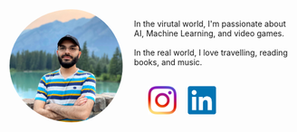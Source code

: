 
<div>
  <img src="/image3.jpg" width="200" style="border-radius: 50%; float:left; padding-right: 20px;"/> 
  <br>
  In the virutal world, I'm passionate about AI, Machine Learning, and video games.
  <br>
  <br>
  In the real world, I love travelling, reading books, and music.
  <br>
  <br>
  <br>
</div>
<a href="https://www.instagram.com/hamidrt96/"><img src="/Resources/instagram.png" width="50" style="float:left; padding-right: 20px; padding-left:25px;"></a>
<a href="https://www.linkedin.com/in/hamid-tale/"><img src="/Resources/Linkedin.png" width="50" style="float:left;"></a>
<br>
<br>
<br>



